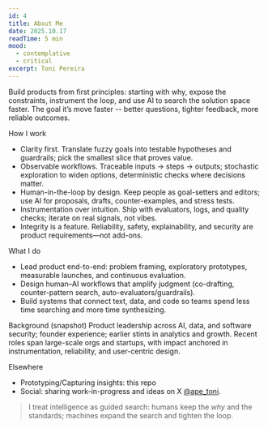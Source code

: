 ```yaml
---
id: 4
title: About Me
date: 2025.10.17
readTime: 5 min
mood:
  - contemplative
  - critical
excerpt: Toni Pereira
---
```


Build products from first principles: starting with why, expose the constraints, instrument the loop, and use AI to search the solution space faster. The goal it’s move faster -- better questions, tighter feedback, more reliable outcomes.

How I work
- Clarity first. Translate fuzzy goals into testable hypotheses and guardrails; pick the smallest slice that proves value.
- Observable workflows. Traceable inputs → steps → outputs; stochastic exploration to widen options, deterministic checks where decisions matter.
- Human-in-the-loop by design. Keep people as goal-setters and editors; use AI for proposals, drafts, counter-examples, and stress tests.
- Instrumentation over intuition. Ship with evaluators, logs, and quality checks; iterate on real signals, not vibes.
- Integrity is a feature. Reliability, safety, explainability, and security are product requirements—not add-ons.

What I do
- Lead product end-to-end: problem framing, exploratory prototypes, measurable launches, and continuous evaluation.
- Design human–AI workflows that amplify judgment (co-drafting, counter-pattern search, auto-evaluators/guardrails).
- Build systems that connect text, data, and code so teams spend less time searching and more time synthesizing.

Background (snapshot)
Product leadership across AI, data, and software security; founder experience; earlier stints in analytics and growth. Recent roles span large-scale orgs and startups, with impact anchored in instrumentation, reliability, and user-centric design.

Elsewhere
- Prototyping/Capturing insights: this repo
- Social: sharing work-in-progress and ideas on X [@ape_toni](https://x.com/ape_toni).

> I treat intelligence as guided search: humans keep the *why* and the standards; machines expand the search and tighten the loop.